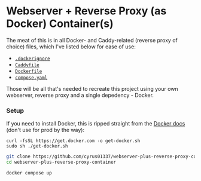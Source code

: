 # Webserver + Reverse Proxy (as Docker) Container(s)
The meat of this is in all Docker- and Caddy-related (reverse proxy of choice)
files, which I've listed below for ease of use:
- [`.dockerignore`](https://github.com/cyrus01337/webserver-plus-reverse-proxy-container/blob/main/.dockerignore)
- [`Caddyfile`](https://github.com/cyrus01337/webserver-plus-reverse-proxy-container/blob/main/Caddyfile)
- [`Dockerfile`](https://github.com/cyrus01337/webserver-plus-reverse-proxy-container/blob/main/Dockerfile)
- [`compose.yaml`](https://github.com/cyrus01337/webserver-plus-reverse-proxy-container/blob/main/compose.yaml)

Those will be all that's needed to recreate this project using your own
webserver, reverse proxy and a single depedency - Docker.

### Setup
If you need to install Docker, this is ripped straight from the [Docker
docs](https://docs.docker.com/engine/install/ubuntu/#install-using-the-convenience-script)
(don't use for prod by the way):
```
curl -fsSL https://get.docker.com -o get-docker.sh
sudo sh ./get-docker.sh
```

```sh
git clone https://github.com/cyrus01337/webserver-plus-reverse-proxy-container.git
cd webserver-plus-reverse-proxy-container

docker compose up
```
